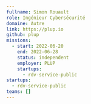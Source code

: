 ```yaml
---
fullname: Simon Rouault
role: Ingénieur Cybersécurité
domaine: Autre
link: https://plup.io
github: plup
missions:
  - start: 2022-06-20
    end: 2022-06-28
    status: independent
    employer: PLUP
    startups:
      - rdv-service-public
startups:
  - rdv-service-public
teams: []
---
```

